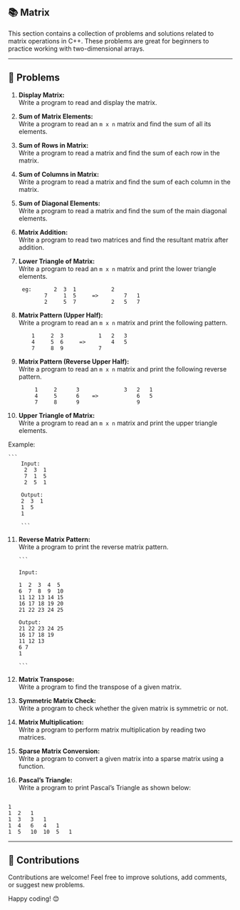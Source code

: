 ## 📚 Matrix

This section contains a collection of problems and solutions related to matrix operations in C++. These problems are great for beginners to practice working with two-dimensional arrays.

---

## 🚀 Problems

1. **Display Matrix:**  
   Write a program to read and display the matrix.

2. **Sum of Matrix Elements:**  
   Write a program to read an `m x n` matrix and find the sum of all its elements.

3. **Sum of Rows in Matrix:**  
   Write a program to read a matrix and find the sum of each row in the matrix.

4. **Sum of Columns in Matrix:**  
   Write a program to read a matrix and find the sum of each column in the matrix.

5. **Sum of Diagonal Elements:**  
   Write a program to read a matrix and find the sum of the main diagonal elements.

6. **Matrix Addition:**  
   Write a program to read two matrices and find the resultant matrix after addition.

7. **Lower Triangle of Matrix:**  
   Write a program to read an `m x n` matrix and print the lower triangle elements.  

  		eg:       2	 3	1			2
			   7	 1	5     =>   		7	1
		   	   2	 5	7			2	5	7



8. **Matrix Pattern (Upper Half):**  
   Write a program to read an `m x n` matrix and print the following pattern.  
	

		   1	 2	3			1	2	3
		   4	 5	6     =>		4	5
		   7 	 8	9			7



9. **Matrix Pattern (Reverse Upper Half):**  
   Write a program to read an `m x n` matrix and print the following reverse pattern.  

		    1     2      3  			3	2	1
		    4     5      6    =>			6	5
		    7     8      9					9



10. **Upper Triangle of Matrix:**  
 Write a program to read an `m x n` matrix and print the upper triangle elements.  

 Example:
 
	```
  		Input:  
		 2  3  1  
		 7  1  5  
 		 2  5  1  

 		Output:  
 		2  3  1  
 		1  5  
 		1

 		```

11. **Reverse Matrix Pattern:**  
 Write a program to print the reverse matrix pattern.  

 		```

 		Input:

 		1  2  3  4  5  
		6  7  8  9  10  
 		11 12 13 14 15  
 		16 17 18 19 20  
 		21 22 23 24 25  

		Output:  
 		21 22 23 24 25  
 		16 17 18 19  
 		11 12 13  
 		6 7  
 		1

 		```

13. **Matrix Transpose:**  
 Write a program to find the transpose of a given matrix.

14. **Symmetric Matrix Check:**  
 Write a program to check whether the given matrix is symmetric or not.

15. **Matrix Multiplication:**  
 Write a program to perform matrix multiplication by reading two matrices.

16. **Sparse Matrix Conversion:**  
 Write a program to convert a given matrix into a sparse matrix using a function.

17. **Pascal’s Triangle:**  
 Write a program to print Pascal’s Triangle as shown below:

 ```

 1  
 1	2	1  
 1	3	3	1  
 1	4	6	4	1  
 1	5	10	10	5	1

 ```


---

## 🤝 Contributions

Contributions are welcome! Feel free to improve solutions, add comments, or suggest new problems.

Happy coding! 😊
